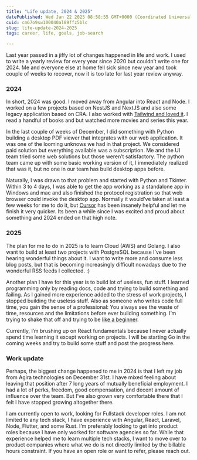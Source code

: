 ```yaml
---
title: "Life update, 2024 & 2025"
datePublished: Wed Jan 22 2025 08:58:55 GMT+0000 (Coordinated Universal Time)
cuid: cm67o9sw100040al89ffz5blc
slug: life-update-2024-2025
tags: career, life, goals, job-search

---
```


Last year passed in a jiffy lot of changes happened in life and work. I used to write a yearly review for every year since 2020 but couldn’t write one for 2024. Me and everyone else at home fell sick since new year and took couple of weeks to recover, now it is too late for last year review anyway.

### 2024

In short, 2024 was good. I moved away from Angular into React and Node. I worked on a few projects based on NestJS and NextJS and also some legacy application based on CRA. I also worked with [Tailwind and loved it](https://vikky.dev/thoughts-on-tailwind). I read a handful of books and but watched more movies and series this year.

In the last couple of weeks of December, I did something with Python building a desktop PDF viewer that integrates with our web application. It was one of the looming unknows we had in that project. We considered paid solution but everything available was a subscription. Me and the UI team tried some web solutions but those weren’t satisfactory. The python team came up with some basic working version of it, I immediately realized that was it, but no one in our team has build desktop apps before.

Naturally, I was drawn to that problem and started with Python and Tkinter. Within 3 to 4 days, I was able to get the app working as a standalone app in Windows and mac and also finished the protocol registration so that web browser could invoke the desktop app. Normally it would’ve taken at least a few weeks for me to do it, but [Cursor](https://www.cursor.com/) has been insanely helpful and let me finish it very quicker. Its been a while since I was excited and proud about something and 2024 ended on that high note.

### 2025

The plan for me to do in 2025 is to learn Cloud (AWS) and Golang. I also want to build at least two projects with PostgreSQL because I’ve been hearing wonderful things about it. I want to write more and consume less blog posts, but that is becoming increasingly difficult nowadays due to the wonderful RSS feeds I collected. :)

Another plan I have for this year is to build lot of useless, fun stuff. I learned programming only by reading docs, code and trying to build something and failing. As I gained more experience added to the stress of work projects, I stopped building the useless stuff. Also as someone who writes code full time, you gain the sense of a professional: You always see the waste of time, resources and the limitations before ever building something. I’m trying to shake that off and trying to be [like a beginner](https://www.theguardian.com/lifeandstyle/2021/jan/07/the-joys-of-being-an-absolute-beginner-for-life).

Currently, I’m brushing up on React fundamentals because I never actually spend time learning it except working on projects. I will be starting Go in the coming weeks and try to build some stuff and post the progress here.

### Work update

Perhaps, the biggest change happened to me in 2024 is that I left my job from Agira technologies on December 31st. I have mixed feeling about leaving that position after 7 long years of mutually beneficial employment. I had a lot of perks, freedom, good compensation, and decent amount of influence over the team. But I’ve also grown very comfortable there that I felt I have stopped growing altogether there.

I am currently open to work, looking for Fullstack developer roles. I am not limited to any tech stack, I have experience with Angular, React, Laravel, Node, Flutter, and some Rust. I’m preferably looking to get into product roles because I have only worked for software agencies so far. While that experience helped me to learn multiple tech stacks, I want to move over to product companies where what we do is not directly limited by the billable hours constraint. If you have an open role or want to refer, please reach out.
